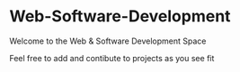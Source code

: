 # Web-Software-Development

Welcome to the Web & Software Development Space

Feel free to add and contibute to projects as you see fit
